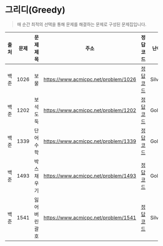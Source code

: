 # 그리디(Greedy)

> 매 순간 최적의 선택을 통해 문제를 해결하는 문제로 구성된 문제집입니다.

| 출처 | 문제 | 문제 제목     | 주소                                 | 정답 코드                   | 난이도   | 정답 여부 |
| ---- | ---- | ------------- | ------------------------------------ | --------------------------- | -------- | --------- |
| 백준 | 1026 | 보물          | https://www.acmicpc.net/problem/1026 | [정답 코드](./0x0E/1026.js) | Silver.4 | ✅        |
| 백준 | 1202 | 보석 도둑     | https://www.acmicpc.net/problem/1202 | [정답 코드](./0x0E/1202.js) | Gold.2   | ❌        |
| 백준 | 1339 | 단어 수학     | https://www.acmicpc.net/problem/1339 | [정답 코드](./0x0E/1339.js) | Gold.4   | ❌        |
| 백준 | 1493 | 박스 채우기   | https://www.acmicpc.net/problem/1493 | [정답 코드](./0x0E/1493.js) | Gold.2   | ❌        |
| 백준 | 1541 | 잃어버린 괄호 | https://www.acmicpc.net/problem/1541 | [정답 코드](./0x0E/1541.js) | Silver.2 | ✅        |
